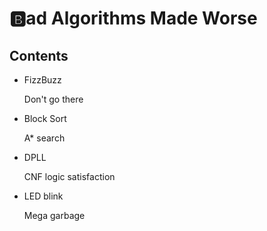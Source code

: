 # :b:ad Algorithms Made Worse

## Contents

- FizzBuzz

   Don't go there

- Block Sort

   A\* search

- DPLL

   CNF logic satisfaction

- LED blink

   Mega garbage

